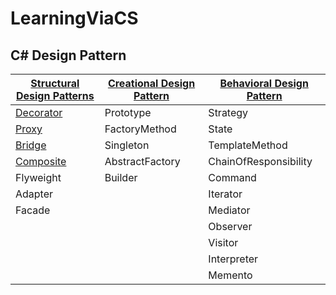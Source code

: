 # LearningViaCS
## C# Design Pattern  
|[Structural Design Patterns](https://www.codeproject.com/articles/438922/design-patterns-2-of-3-structural-design-patterns)|[Creational Design Pattern](https://www.codeproject.com/Articles/430590/Design-Patterns-of-Creational-Design-Patterns)|[Behavioral Design Pattern]()|
|-|-|-|
|[Decorator](https://www.processon.com/view/link/58f23385e4b0f563a7c56beb)|Prototype|Strategy|
|[Proxy](https://www.processon.com/view/link/58f234c7e4b0cb4162b696aa)|FactoryMethod|State|
|[Bridge](https://www.processon.com/view/link/58f234f4e4b0dfe7d6bab83b)|Singleton|TemplateMethod|
|[Composite](https://www.processon.com/view/link/http://v3.processon.com/view/link/58f36e0fe4b04081421137f3)|AbstractFactory|ChainOfResponsibility|
|Flyweight|Builder|Command|
|Adapter||Iterator|
|Facade||Mediator|
|||Observer|
|||Visitor|
|||Interpreter|
|||Memento|
